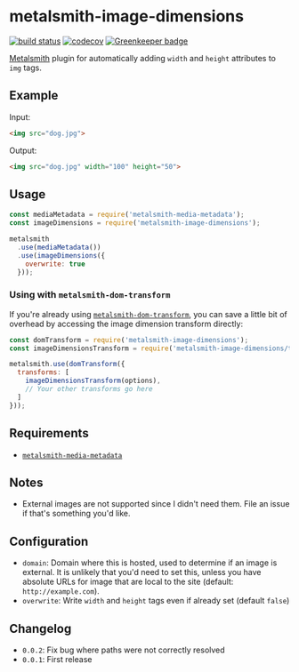 # metalsmith-image-dimensions

[![build status](https://travis-ci.org/fortes/metalsmith-image-dimensions.svg?branch=master)](https://travis-ci.org/fortes/metalsmith-image-dimensions/) [![codecov](https://codecov.io/gh/fortes/metalsmith-image-dimensions/branch/master/graph/badge.svg)](https://codecov.io/gh/fortes/metalsmith-image-dimensions) [![Greenkeeper badge](https://badges.greenkeeper.io/fortes/metalsmith-image-dimensions.svg)](https://greenkeeper.io/)

[Metalsmith](http://www.metalsmith.io/) plugin for automatically adding `width` and `height` attributes to `img` tags.

## Example

Input:

```html
<img src="dog.jpg">
```

Output:

```html
<img src="dog.jpg" width="100" height="50">
```

## Usage

```js
const mediaMetadata = require('metalsmith-media-metadata');
const imageDimensions = require('metalsmith-image-dimensions');

metalsmith
  .use(mediaMetadata())
  .use(imageDimensions({
    overwrite: true
  }));
```

### Using with `metalsmith-dom-transform`

If you're already using [`metalsmith-dom-transform`](https://github.com/fortes/metalsmith-dom-transform), you can save a little bit of overhead by accessing the image dimension transform directly:

```js
const domTransform = require('metalsmith-image-dimensions');
const imageDimensionsTransform = require('metalsmith-image-dimensions/transform');

metalsmith.use(domTransform({
  transforms: [
    imageDimensionsTransform(options),
    // Your other transforms go here
  ]
}));
```

## Requirements

* [`metalsmith-media-metadata`](https://github.com/fortes/metalsmith-media-metadata)

## Notes

* External images are not supported since I didn't need them. File an issue if that's something you'd like.

## Configuration

* `domain`: Domain where this is hosted, used to determine if an image is external. It is unlikely that you'd need to set this, unless you have absolute URLs for image that are local to the site (default: `http://example.com`).
* `overwrite`: Write `width` and `height` tags even if already set (default `false`)

## Changelog

* `0.0.2`: Fix bug where paths were not correctly resolved
* `0.0.1`: First release
